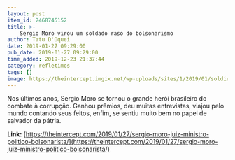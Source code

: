 ```yaml
---
layout: post
item_id: 2468745152
title: >-
    Sergio Moro virou um soldado raso do bolsonarismo
author: Tatu D'Oquei
date: 2019-01-27 09:29:00
pub_date: 2019-01-27 09:29:00
time_added: 2019-12-23 21:37:44
category: refletimos
tags: []
image: https://theintercept.imgix.net/wp-uploads/sites/1/2019/01/soldier-1548581836.png?auto=compress%2Cformat&q=90&fit=crop&w=1200&h=800
---
```


Nos últimos anos, Sergio Moro se tornou o grande herói brasileiro do combate à corrupção. Ganhou prêmios, deu muitas entrevistas, viajou pelo mundo contando seus feitos, enfim, se sentiu muito bem no papel de salvador da pátria.

**Link:** [https://theintercept.com/2019/01/27/sergio-moro-juiz-ministro-politico-bolsonarista/](https://theintercept.com/2019/01/27/sergio-moro-juiz-ministro-politico-bolsonarista/)

